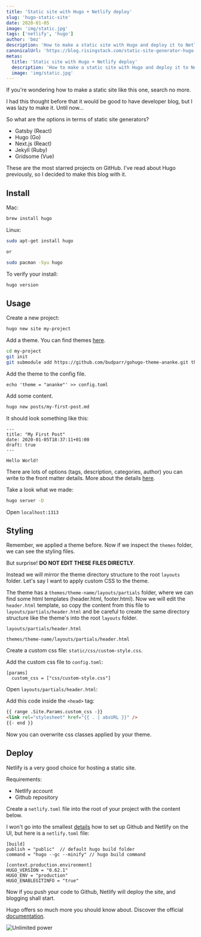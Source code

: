 ```yaml
---
title: 'Static site with Hugo + Netlify deploy'
slug: 'hugo-static-site'
date: 2020-01-05
image: 'img/static.jpg'
tags: ['netlify', 'hugo']
author: 'bmz'
description: 'How to make a static site with Hugo and deploy it to Netlify'
canonicalUrl: 'https://blog.risingstack.com/static-site-generator-hugo-netlify/'
metas:
  title: 'Static site with Hugo + Netlify deploy'
  description: 'How to make a static site with Hugo and deploy it to Netlify'
  image: 'img/static.jpg'
---
```


If you're wondering how to make a static site like this one, search no more.

I had this thought before that it would be good to have developer blog, but I was lazy to make it. Until now...

So what are the options in terms of static site generators?

- Gatsby (React)
- Hugo (Go)
- Next.js (React)
- Jekyll (Ruby)
- Gridsome (Vue)

These are the most starred projects on GitHub. I've read about Hugo previously, so I decided to make this blog with it.

## Install

Mac:

```bash
brew install hugo
```

Linux:

```bash
sudo apt-get install hugo

or

sudo pacman -Syu hugo
```

To verify your install:

```bash
hugo version
```

## Usage

Create a new project:

```bash
hugo new site my-project
```

Add a theme. You can find themes [here](https://themes.gohugo.io/).

```bash
cd my-project
git init
git submodule add https://github.com/budparr/gohugo-theme-ananke.git themes/ananke
```

Add the theme to the config file.

```
echo 'theme = "ananke"' >> config.toml
```

Add some content.

```bash
hugo new posts/my-first-post.md
```

It should look something like this:

```
---
title: "My First Post"
date: 2020-01-05T18:37:11+01:00
draft: true
---

Hello World!
```

There are lots of options (tags, description, categories, author) you can write to the front matter details.
More about the details [here](https://gohugo.io/content-management/front-matter/).

Take a look what we made:

```bash
hugo server -D
```

Open `localhost:1313`

## Styling

Remember, we applied a theme before. Now if we inspect the `themes` folder, we can see the styling files.

But surprise!
**DO NOT EDIT THESE FILES DIRECTLY**.

Instead we will mirror the theme directory structure to the root `layouts` folder.
Let's say I want to apply custom CSS to the theme.

The theme has a `themes/theme-name/layouts/partials` folder, where we can find some html templates (header.html, footer.html). Now we will edit the `header.html` template, so copy the content from this file to `layouts/partials/header.html` and be careful to create the same directory structure like the theme's into the root `layouts` folder.

```
layouts/partials/header.html

themes/theme-name/layouts/partials/header.html
```

Create a custom css file: `static/css/custom-style.css`.

Add the custom css file to `config.toml`:

```
[params]
  custom_css = ["css/custom-style.css"]
```

Open `layouts/partials/header.html`:

Add this code inside the `<head>` tag:

```html
{{ range .Site.Params.custom_css -}}
<link rel="stylesheet" href="{{ . | absURL }}" />
{{- end }}
```

Now you can overwrite css classes applied by your theme.

## Deploy

Netlify is a very good choice for hosting a static site.

Requirements:

- Netlify account
- Github repository

Create a `netlify.toml` file into the root of your project with the content below.

I won't go into the smallest [details](https://gohugo.io/hosting-and-deployment/hosting-on-netlify/) how to set up Github and Netlify on the UI, but here is a `netlify.toml` file:

```
[build]
publish = "public"  // default hugo build folder
command = "hugo --gc --minify" // hugo build command

[context.production.environment]
HUGO_VERSION = "0.62.1"
HUGO_ENV = "production"
HUGO_ENABLEGITINFO = "true"
```

Now if you push your code to Github, Netlify will deploy the site, and blogging shall start.

Hugo offers so much more you should know about. Discover the official [documentation](https://gohugo.io/documentation/).

![Unlimited power](https://media1.giphy.com/media/3o84sq21TxDH6PyYms/giphy.gif?cid=790b7611f96ab1767b958080a2f06b34e1ed402337c52d48&rid=giphy.gif)
